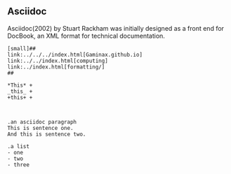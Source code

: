 ## Asciidoc

Asciidoc(2002) by Stuart Rackham was initially designed as a front end for DocBook, an XML format for technical documentation.

```
[small]##
link:../../../index.html[Gaminax.github.io]
link:../../index.html[computing]
link:../index.html[formatting/]
##

*This* +
_this_ +
+this+ +



.an asciidoc paragraph
This is sentence one.
And this is sentence two.

.a list
- one
- two
- three
```
